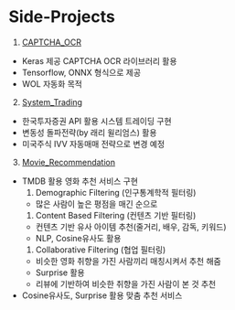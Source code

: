 # Side-Projects

1. [CAPTCHA_OCR](https://github.com/ShSeanLee/Side-Projects/tree/master/CAPTCHA_OCR)
- Keras 제공 CAPTCHA OCR 라이브러리 활용
- Tensorflow, ONNX 형식으로 제공
- WOL 자동화 목적

2. [System_Trading](https://github.com/ShSeanLee/Side-Projects/tree/master/System_Trading)
- 한국투자증권 API 활용 시스템 트레이딩 구현
- 변동성 돌파전략(by 래리 윌리엄스) 활용
- 미국주식 IVV 자동매매 전략으로 변경 예정

3. [Movie_Recommendation](https://github.com/ShSeanLee/Side-Projects/tree/master/Movie_Recommendation)
- TMDB 활용 영화 추천 서비스 구현
    1. Demographic Filtering (인구통계학적 필터링)
    - 많은 사람이 높은 평점을 매긴 순으로
    1. Content Based Filtering (컨텐츠 기반 필터링)
    - 컨텐츠 기반 유사 아이템 추천(줄거리, 배우, 감독, 키워드)
    - NLP, Cosine유사도 활용
    1. Collaborative Filtering (협업 필터링)
    - 비슷한 영화 취향을 가진 사람끼리 매칭시켜서 추천 해줌
    - Surprise 활용
    - 리뷰에 기반하여 비슷한 취향을 가진 사람이 본 것 추천
- Cosine유사도, Surprise 활용 맞춤 추천 서비스